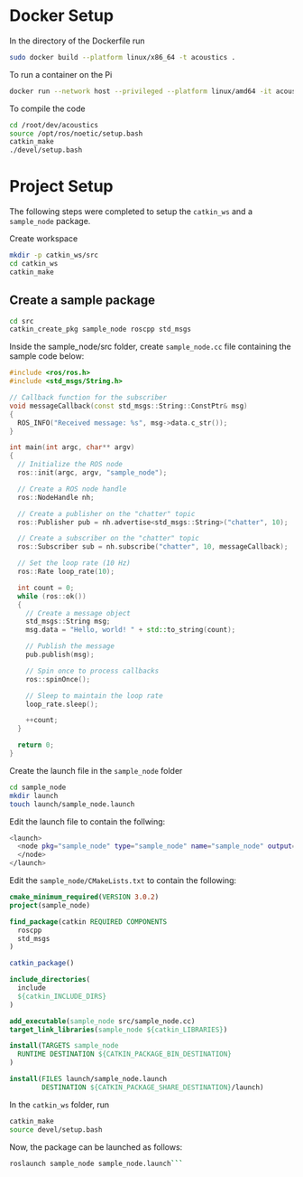 # Docker Setup

In the directory of the Dockerfile run

```bash
sudo docker build --platform linux/x86_64 -t acoustics .
```

To run a container on the Pi

```bash
docker run --network host --privileged --platform linux/amd64 -it acoustics
```

To compile the code

```bash
cd /root/dev/acoustics
source /opt/ros/noetic/setup.bash
catkin_make
./devel/setup.bash
```

# Project Setup

The following steps were completed to setup the `catkin_ws` and a `sample_node` package.

Create workspace

```bash
mkdir -p catkin_ws/src
cd catkin_ws
catkin_make
```

## Create a sample package

```bash
cd src
catkin_create_pkg sample_node roscpp std_msgs
```

Inside the sample_node/src folder, create `sample_node.cc` file containing the sample code below:

```c++
#include <ros/ros.h>
#include <std_msgs/String.h>

// Callback function for the subscriber
void messageCallback(const std_msgs::String::ConstPtr& msg)
{
  ROS_INFO("Received message: %s", msg->data.c_str());
}

int main(int argc, char** argv)
{
  // Initialize the ROS node
  ros::init(argc, argv, "sample_node");

  // Create a ROS node handle
  ros::NodeHandle nh;

  // Create a publisher on the "chatter" topic
  ros::Publisher pub = nh.advertise<std_msgs::String>("chatter", 10);

  // Create a subscriber on the "chatter" topic
  ros::Subscriber sub = nh.subscribe("chatter", 10, messageCallback);

  // Set the loop rate (10 Hz)
  ros::Rate loop_rate(10);

  int count = 0;
  while (ros::ok())
  {
    // Create a message object
    std_msgs::String msg;
    msg.data = "Hello, world! " + std::to_string(count);

    // Publish the message
    pub.publish(msg);

    // Spin once to process callbacks
    ros::spinOnce();

    // Sleep to maintain the loop rate
    loop_rate.sleep();

    ++count;
  }

  return 0;
}
```

Create the launch file in the `sample_node` folder

```bash
cd sample_node
mkdir launch
touch launch/sample_node.launch
```

Edit the launch file to contain the follwing:

```bash
<launch>
  <node pkg="sample_node" type="sample_node" name="sample_node" output="screen">
  </node>
</launch>
```

Edit the `sample_node/CMakeLists.txt` to contain the following:

```cmake
cmake_minimum_required(VERSION 3.0.2)
project(sample_node)

find_package(catkin REQUIRED COMPONENTS
  roscpp
  std_msgs
)

catkin_package()

include_directories(
  include
  ${catkin_INCLUDE_DIRS}
)

add_executable(sample_node src/sample_node.cc)
target_link_libraries(sample_node ${catkin_LIBRARIES})

install(TARGETS sample_node
  RUNTIME DESTINATION ${CATKIN_PACKAGE_BIN_DESTINATION}
)

install(FILES launch/sample_node.launch
        DESTINATION ${CATKIN_PACKAGE_SHARE_DESTINATION}/launch)
```

In the `catkin_ws` folder, run
```bash
catkin_make
source devel/setup.bash
```

Now, the package can be launched as follows:

```bash
roslaunch sample_node sample_node.launch```

